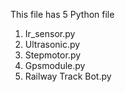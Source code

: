 This file has 5 Python file

1) Ir_sensor.py
2) Ultrasonic.py
3) Stepmotor.py
4) Gpsmodule.py
5) Railway Track Bot.py
